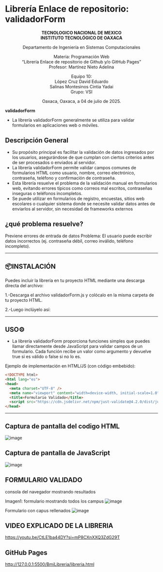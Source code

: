 # Librería Enlace de repositorio: validadorForm 

<div align="center">

**TECNOLOGICO NACIONAL DE MEXICO**  
**INSTITUTO TECNOLÓGICO DE OAXACA**

Departamento de Ingeniería en Sistemas Computacionales  

Materia: Programación Web  
“Librería Enlace de repositorio de Github y/o GitHub Pages”  
Profesor: Martínez Nieto Adelina

Equipo 10:  
López Cruz David Eduardo  
Salinas Montesinos Cintia Yadai  
Grupo: VSI  

Oaxaca, Oaxaca, a 04 de julio de 2025.

</div>


**validadorForm** 
- La librería validadorForm  generalmente se utiliza para validar formularios en aplicaciones web o móviles.
  
## Descripción General
- Su propósito principal es facilitar la validación de datos ingresados por los usuarios, asegurándose de que cumplan con ciertos criterios antes de ser procesados o enviados al servidor. 
- La librería validadorForm permite validar campos comunes de formularios HTML como usuario, nombre, correo electrónico, contraseña, teléfono y confirmación de contraseña.
- Esta librería resuelve el problema de la validación manual en formularios web, evitando errores típicos como correos mal escritos, contraseñas inseguras o teléfonos incompletos.
- Se puede utilizar en formularios de registro, encuestas, sitios web escolares o cualquier sistema donde se necesite validar datos antes de enviarlos al servidor, sin necesidad de frameworks externos

## ¿qué problema resuelve?
Previene errores de entrada de datos
Problema: El usuario puede escribir datos incorrectos (ej. contraseña débil, correo inválido, teléfono incompleto).

---
## 📦INSTALACIÓN
Puedes incluir la librería en tu proyecto HTML mediante una descarga directa del archivo:

1.-Descarga el archivo validadorForm.js y colócalo en la misma carpeta de tu proyecto HTML.

2.-Luego inclúyelo así:

<script src="https://cdn.jsdelivr.net/npm/just-validate@4.2.0/dist/just-validate.production.min.js"></script>

---

## USO⚙️
- La librería validadorForm proporciona funciones simples que puedes llamar directamente desde JavaScript para validar campos de un
  formulario. Cada función recibe un valor como argumento y devuelve true si es válido o false si no lo es.
  
Ejemplo de implementación en HTML/JS (con código embebido):
```HTML
<!DOCTYPE html>
<html lang="es">
<head>
  <meta charset="UTF-8" />
  <meta name="viewport" content="width=device-width, initial-scale=1.0" />
  <title>Formulario Validado</title>
  <script src="https://cdn.jsdelivr.net/npm/just-validate@4.2.0/dist/just-validate.production.min.js"></script>
</head>
```
---
## Captura de pantalla del codigo HTML
![image](https://github.com/user-attachments/assets/5e6207ea-6435-423b-b0d6-05f724b043f0)
## Captura de pantalla de JavaScript
![image](https://github.com/user-attachments/assets/596d360c-3198-41aa-abb7-80353bc32035)

## FORMULARIO VALIDADO
consola del navegador mostrando resultados 

Imagen1: formulario mostrando todos los campus
![image](https://github.com/user-attachments/assets/c05bcdc4-ba9e-4971-b16b-95cf286ec347)

Formulario con capus rellenados
![image](https://github.com/user-attachments/assets/c252ba28-b97a-463e-9442-af9c051f0d0e)

## VIDEO EXPLICADO DE LA LIBRERIA
https://youtu.be/CtLE1ba44DY?si=mP8CXnXXQ3ZdG29T

## GitHub Pages
http://127.0.0.1:5500/BmiLibreria/libreria.html





